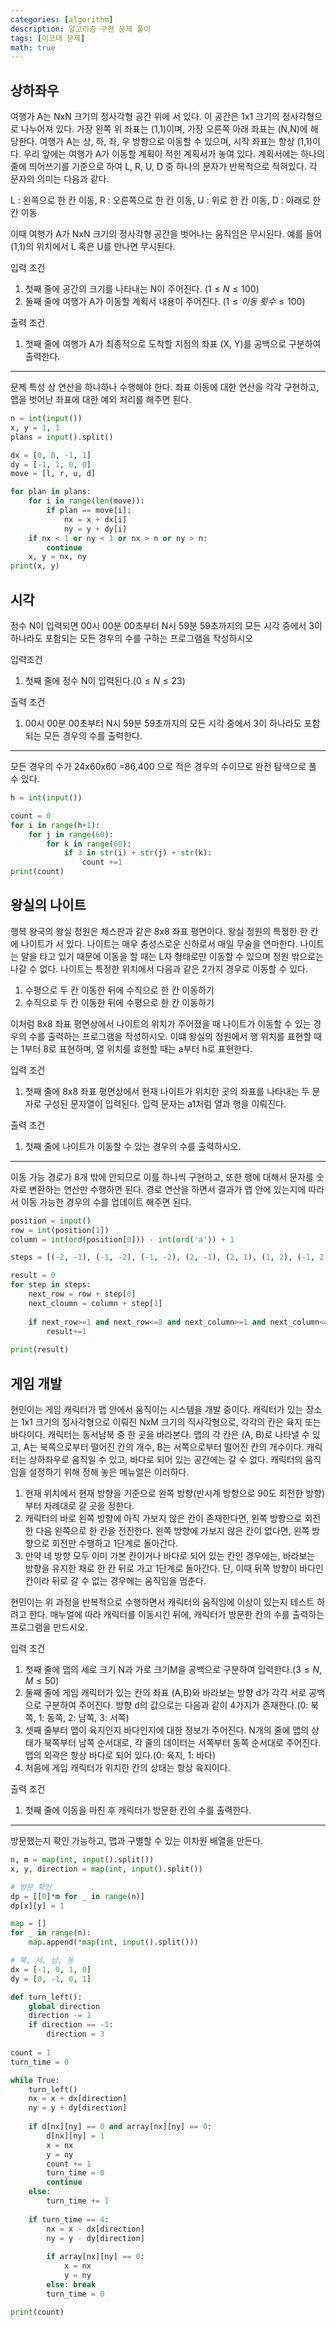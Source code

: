```yaml
---
categories: [algorithm]
description: 알고리즘 구현 문제 풀이
tags: [이코테 문제]
math: true
---
```


## 상하좌우

여행가 A는 NxN 크기의 정사각형 공간 위에 서 있다. 이 공간은 1x1 크기의 정사각형으로 나누어져 있다. 가장 왼쪽 위 좌표는 (1,1)이며, 가장 오른쪽 아래 좌표는 (N,N)에 해당한다. 여행가 A는 상, 하, 좌, 우 방향으로 이동할 수 있으며, 시작 좌표는 항상 (1,1)이다. 우리 앞에는 여행가 A가 이동할 계획이 적힌 계획서가 놓여 있다. 계획서에는 하나의 줄에 띄어쓰기를 기준으로 하여 L, R, U, D 중 하나의 문자가 반복적으로 적혀있다. 각 문자의 의미는 다음과 같다.

L : 왼쪽으로 한 칸 이동, R : 오른쪽으로 한 칸 이동, U : 위로 한 칸 이동, D : 아래로 한 칸 이동

이때 여행가 A가 NxN 크기의 정사각형 공간을 벗어나는 움직임은 무시된다. 예를 들어 (1,1)의 위치에서 L 혹은 U를 만나면 무시된다.

입력 조건

1.   첫째 줄에 공간의 크기를 나타내는 N이 주어진다. ($1\le N\le100$)
2.   둘째 줄에 여행가 A가 이동할 계획서 내용이 주어진다. ($1\le 이동\ 횟수\le100$)

출력 조건

1.   첫째 줄에 여행가 A가 최종적으로 도착할 지점의 좌표 (X, Y)를 공백으로 구분하여 출력한다.

---

문제 특성 상 연산을 하나하나 수행해야 한다. 좌표 이동에 대한 연산을 각각 구현하고, 맵을 벗어난 좌표에 대한 예외 처리를 해주면 된다.

```python
n = int(input())
x, y = 1, 1
plans = input().split()

dx = [0, 0, -1, 1]
dy = [-1, 1, 0, 0]
move = [l, r, u, d]

for plan in plans:
    for i in range(len(move)):
        if plan == move[i]:
            nx = x + dx[i]
            ny = y + dy[i]
    if nx < 1 or ny < 1 or nx > n or ny > n:
        continue
    x, y = nx, ny
print(x, y)
```

## 시각

정수 N이 입력되면 00시 00분 00초부터 N시 59분 59초까지의 모든 시각 중에서 3이 하나라도 포함되는 모든 경우의 수를 구하는 프로그램을 작성하시오

입력조건

1.   첫째 줄에 정수 N이 입력된다.($0\le N\le23$)

출력 조건

1.   00시 00분 00초부터 N시 59분 59초까지의 모든 시각 중에서 3이 하나라도 포함되는 모든 경우의 수를 출력한다.

---

모든 경우의 수가 24x60x60 =86,400 으로 적은 경우의 수이므로 완전 탐색으로 풀 수 있다.

```python
h = int(input())

count = 0
for i in range(h+1):
    for j in range(60):
        for k in range(60):
            if 3 in str(i) + str(j) + str(k):
                count +=1
print(count)
```

## 왕실의 나이트

행복 왕국의 왕실 정원은 체스판과 같은 8x8 좌표 평면이다. 왕실 정원의 특정한 한 칸에 나이트가 서 있다. 나이트는 매우 충성스로운 신하로서 매일 무술을 연마한다. 나이트는 말을 타고 있기 때문에 이동을 할 때는 L자 형태로만 이동할 수 있으며 정원 밖으로는 나갈 수 없다. 나이트는 특정한 위치에서 다음과 같은 2가지 경우로 이동할 수 있다.

1.   수평으로 두 칸 이동한 뒤에 수직으로 한 칸 이동하기
2.   수직으로 두 칸 이동한 뒤에 수평으로 한 칸 이동하기

이처럼 8x8 좌표 평면상에서 나이트의 위치가 주어졌을 때 나이트가 이동할 수 있는 경우의 수를 출력하는 프로그램을 작성하시오. 이떄 왕실의 정원에서 행 위치를 표현할 때는 1부터 8로 표현하며, 열 위치를 효현할 때는 a부터 h로 표현한다.

입력 조건

1.   첫째 줄에 8x8 좌표 평면상에서 현재 나이트가 위치한 곳의 좌표를 나타내는 두 문자로 구성된 문자열이 입력된다. 입력 문자는 a1처럼 열과 행을 이뤄진다.

출력 조건

1.   첫째 줄에 나이트가 이동할 수 있는 경우의 수를 출력하시오.

---

이동 가능 경로가 8개 밖에 안되므로 이를 하나씩 구현하고, 또한 행에 대해서 문자를 숫자로 변환하는 연산만 수행하면 된다. 경로 연산을 하면서 결과가 맵 안에 있는지에 따라서 이동 가능한 경우의 수를 업데이트 해주면 된다.

```python
position = input()
row = int(position[1])
column = int(ord(position[0])) - int(ord('a')) + 1

steps = [(-2, -1), (-1, -2), (-1, -2), (2, -1), (2, 1), (1, 2), (-1, 2), (-2, 1)]

result = 0
for step in steps:
    next_row = row + step[0]
    next_cloumn = column + step[1]
    
    if next_row>=1 and next_row<=8 and next_column>=1 and next_column<=8:
        result+=1
        
print(result)
```

## 게임 개발

현민이는 게임 캐릭터가 맵 안에서 움직이는 시스템을 개발 중이다. 캐릭터가 있는 장소는 1x1 크기의 정사각형으로 이뤄진 NxM 크기의 직사각형으로, 각각의 칸은 육지 또는 바다이다. 캐릭터는 동서남북 중 한 곳을 바라본다. 맵의 각 칸은 (A, B)로 나타낼 수 있고, A는 북쪽으로부터 떨어진 칸의 개수, B는 서쪽으로부터 떨어진 칸의 개수이다. 캐릭터는 상하좌우로 움직일 수 있고, 바다로 되어 있는 공간에는 갈 수 없다. 캐릭터의 움직임을 설정하기 위해 정해 놓은 메뉴얼은 이러하다.

1.   현재 위치에서 현재 방향을 기준으로 왼쪽 방향(반시계 방향으로 90도 회전한 방향)부터 차례대로 갈 곳을 정한다.
2.   캐릭터의 바로 왼쪽 방향에 아직 가보지 않은 칸이 존재한다면, 왼쪽 방향으로 회전한 다음 왼쪽으로 한 칸을 전진한다. 왼쪽 방향에 가보지 않은 칸이 없다면, 왼쪽 방향으로 회전만 수행하고 1단계로 돌아간다.
3.   만약 네 방향 모두 이미 가본 칸이거나 바다로 되어 있는 칸인 경우에는, 바라보는 방향을 유지한 채로 한 칸 뒤로 가고 1단계로 돌아간다. 단, 이때 뒤쪽 방향이 바다인 칸이라 뒤로 갈 수 없는 경우에는 움직임을 멈춘다.

현민이는 위 과정을 반복적으로 수행하면서 캐릭터의 움직임에 이상이 있는지 테스트 하려고 한다. 매누얼에 따라 캐릭터를 이동시킨 뒤에, 캐릭터가 방문한 칸의 수를 출력하는 프로그램을 만드시오.

입력 조건

1.   첫째 줄에 맵의 세로 크기 N과 가로 크기M을 공백으로 구분하여 입력한다.($3\le N,M\le50$)
2.   둘째 줄에 게임 캐릭터가 있는 칸의 좌표 (A,B)와 바라보는 방향 d가 각각 서로 공백으로 구분하여 주어진다. 방향 d의 값으로는 다음과 같이 4가지가 존재한다.(0: 북쪽, 1: 동쪽, 2: 남쪽, 3: 서쪽)
3.   셋째 줄부터 맵이 육지인지 바다인지에 대한 정보가 주어진다. N개의 줄에 맵의 상태가 북쪽부터 남쪽 순서대로, 각 줄의 데이터는 서쪽부터 동쪽 순서대로 주어진다. 맵의 외곽은 항상 바다로 되어 있다.(0: 육지, 1: 바다)
4.   처음에 게임 캐릭터가 위치한 칸의 상태는 항상 육지이다.

출력 조건

1.   첫째 줄에 이동을 마친 후 캐릭터가 방문한 칸의 수를 출력한다.

---

방문했는지 확인 가능하고, 맵과 구별할 수 있는 이차원 배열을 만든다.

```python
n, m = map(int, input().split())
x, y, direction = map(int, input().split())

# 방문 확인
dp = [[0]*m for _ in range(n)]
dp[x][y] = 1

map = []
for _ in range(n):
    map.append(*map(int, input().split()))

# 북, 서, 남, 동
dx = [-1, 0, 1, 0]
dy = [0, -1, 0, 1]

def turn_left():
    global direction
    direction -= 1
    if direction == -1:
        direction = 3
        
count = 1
turn_time = 0

while True:
    turn_left()
    nx = x + dx[direction]
    ny = y + dy[direction]
    
    if d[nx][ny] == 0 and array[nx][ny] == 0:
        d[nx][ny] = 1
        x = nx
        y = ny
        count += 1
        turn_time = 0
        continue
    else:
        turn_time += 1
    
    if turn_time == 4:
        nx = x - dx[direction]
        ny = y - dy[direction]
        
        if array[nx][ny] == 0:
            x = nx
            y = ny
        else: break
        turn_time = 0

print(count)
```

